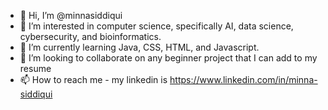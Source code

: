 - 👋 Hi, I’m @minnasiddiqui
- 👀 I’m interested in computer science, specifically AI, data science, cybersecurity, and bioinformatics.
- 🌱 I’m currently learning Java, CSS, HTML, and Javascript.
- 💞️ I’m looking to collaborate on any beginner project that I can add to my resume
- 📫 How to reach me - my linkedin is https://www.linkedin.com/in/minna-siddiqui

<!---
minnasiddiqui/minnasiddiqui is a ✨ special ✨ repository because its `README.md` (this file) appears on your GitHub profile.
You can click the Preview link to take a look at your changes.
--->

